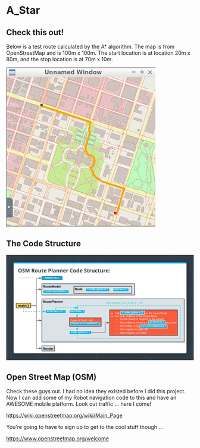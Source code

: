 # A_Star

## Check this out!
Below is a test route calculated by the A* algorithm.  The map is from OpenStreetMap and is 100m x 100m.  The start location is at location 20m x 80m, and the stop location is at 70m x 10m.

![](https://github.com/the-john/A_Star/blob/master/START-20-80-STOP-70-10.JPG)

## The Code Structure

![](https://github.com/the-john/A_Star/blob/master/Route_Planning_Code_Structure.png)

## Open Street Map (OSM)
Check these guys out.  I had no idea they existed before I did this project.  Now I can add some of my Robot navigation code to this and have an AWESOME mobile platform.  Look out traffic ... here I come!

https://wiki.openstreetmap.org/wiki/Main_Page

You're going to have to sign up to get to the cool stuff though ...

https://www.openstreetmap.org/welcome
